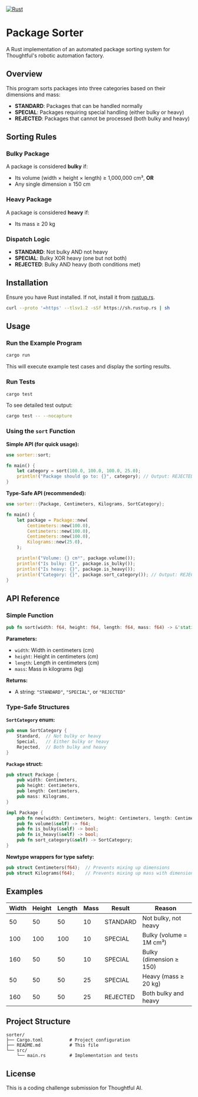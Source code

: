 [![Rust](https://github.com/claytoncasey01/thoughtful_package_sorter/actions/workflows/rust.yml/badge.svg?branch=main)](https://github.com/claytoncasey01/thoughtful_package_sorter/actions/workflows/rust.yml)

# Package Sorter

A Rust implementation of an automated package sorting system for Thoughtful's robotic automation factory.

## Overview

This program sorts packages into three categories based on their dimensions and mass:

- **STANDARD**: Packages that can be handled normally
- **SPECIAL**: Packages requiring special handling (either bulky or heavy)
- **REJECTED**: Packages that cannot be processed (both bulky and heavy)

## Sorting Rules

### Bulky Package

A package is considered **bulky** if:

- Its volume (width × height × length) ≥ 1,000,000 cm³, **OR**
- Any single dimension ≥ 150 cm

### Heavy Package

A package is considered **heavy** if:

- Its mass ≥ 20 kg

### Dispatch Logic

- **STANDARD**: Not bulky AND not heavy
- **SPECIAL**: Bulky XOR heavy (one but not both)
- **REJECTED**: Bulky AND heavy (both conditions met)

## Installation

Ensure you have Rust installed. If not, install it from [rustup.rs](https://rustup.rs/).

```bash
curl --proto '=https' --tlsv1.2 -sSf https://sh.rustup.rs | sh
```

## Usage

### Run the Example Program

```bash
cargo run
```

This will execute example test cases and display the sorting results.

### Run Tests

```bash
cargo test
```

To see detailed test output:

```bash
cargo test -- --nocapture
```

### Using the `sort` Function

**Simple API (for quick usage):**

```rust
use sorter::sort;

fn main() {
    let category = sort(100.0, 100.0, 100.0, 25.0);
    println!("Package should go to: {}", category); // Output: REJECTED
}
```

**Type-Safe API (recommended):**

```rust
use sorter::{Package, Centimeters, Kilograms, SortCategory};

fn main() {
    let package = Package::new(
        Centimeters::new(100.0),
        Centimeters::new(100.0),
        Centimeters::new(100.0),
        Kilograms::new(25.0),
    );

    println!("Volume: {} cm³", package.volume());
    println!("Is bulky: {}", package.is_bulky());
    println!("Is heavy: {}", package.is_heavy());
    println!("Category: {}", package.sort_category()); // Output: REJECTED
}
```

## API Reference

### Simple Function

```rust
pub fn sort(width: f64, height: f64, length: f64, mass: f64) -> &'static str
```

**Parameters:**

- `width`: Width in centimeters (cm)
- `height`: Height in centimeters (cm)
- `length`: Length in centimeters (cm)
- `mass`: Mass in kilograms (kg)

**Returns:**

- A string: `"STANDARD"`, `"SPECIAL"`, or `"REJECTED"`

### Type-Safe Structures

**`SortCategory` enum:**

```rust
pub enum SortCategory {
    Standard,  // Not bulky or heavy
    Special,   // Either bulky or heavy
    Rejected,  // Both bulky and heavy
}
```

**`Package` struct:**

```rust
pub struct Package {
    pub width: Centimeters,
    pub height: Centimeters,
    pub length: Centimeters,
    pub mass: Kilograms,
}

impl Package {
    pub fn new(width: Centimeters, height: Centimeters, length: Centimeters, mass: Kilograms) -> Self;
    pub fn volume(&self) -> f64;
    pub fn is_bulky(&self) -> bool;
    pub fn is_heavy(&self) -> bool;
    pub fn sort_category(&self) -> SortCategory;
}
```

**Newtype wrappers for type safety:**

```rust
pub struct Centimeters(f64);  // Prevents mixing up dimensions
pub struct Kilograms(f64);    // Prevents mixing up mass with dimensions
```

## Examples

| Width | Height | Length | Mass | Result   | Reason                  |
| ----- | ------ | ------ | ---- | -------- | ----------------------- |
| 50    | 50     | 50     | 10   | STANDARD | Not bulky, not heavy    |
| 100   | 100    | 100    | 10   | SPECIAL  | Bulky (volume = 1M cm³) |
| 160   | 50     | 50     | 10   | SPECIAL  | Bulky (dimension ≥ 150) |
| 50    | 50     | 50     | 25   | SPECIAL  | Heavy (mass ≥ 20 kg)    |
| 160   | 50     | 50     | 25   | REJECTED | Both bulky and heavy    |

## Project Structure

```
sorter/
├── Cargo.toml          # Project configuration
├── README.md           # This file
└── src/
    └── main.rs         # Implementation and tests
```

## License

This is a coding challenge submission for Thoughtful AI.
